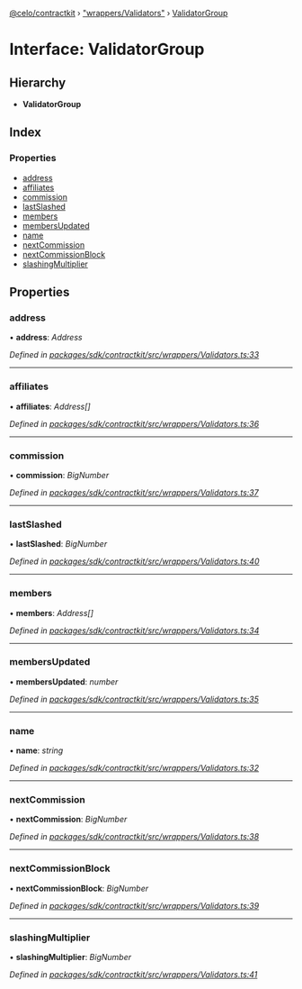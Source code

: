 [@celo/contractkit](../README.md) › ["wrappers/Validators"](../modules/_wrappers_validators_.md) › [ValidatorGroup](_wrappers_validators_.validatorgroup.md)

# Interface: ValidatorGroup

## Hierarchy

* **ValidatorGroup**

## Index

### Properties

* [address](_wrappers_validators_.validatorgroup.md#address)
* [affiliates](_wrappers_validators_.validatorgroup.md#affiliates)
* [commission](_wrappers_validators_.validatorgroup.md#commission)
* [lastSlashed](_wrappers_validators_.validatorgroup.md#lastslashed)
* [members](_wrappers_validators_.validatorgroup.md#members)
* [membersUpdated](_wrappers_validators_.validatorgroup.md#membersupdated)
* [name](_wrappers_validators_.validatorgroup.md#name)
* [nextCommission](_wrappers_validators_.validatorgroup.md#nextcommission)
* [nextCommissionBlock](_wrappers_validators_.validatorgroup.md#nextcommissionblock)
* [slashingMultiplier](_wrappers_validators_.validatorgroup.md#slashingmultiplier)

## Properties

###  address

• **address**: *Address*

*Defined in [packages/sdk/contractkit/src/wrappers/Validators.ts:33](https://github.com/celo-org/celo-monorepo/blob/master/packages/sdk/contractkit/src/wrappers/Validators.ts#L33)*

___

###  affiliates

• **affiliates**: *Address[]*

*Defined in [packages/sdk/contractkit/src/wrappers/Validators.ts:36](https://github.com/celo-org/celo-monorepo/blob/master/packages/sdk/contractkit/src/wrappers/Validators.ts#L36)*

___

###  commission

• **commission**: *BigNumber*

*Defined in [packages/sdk/contractkit/src/wrappers/Validators.ts:37](https://github.com/celo-org/celo-monorepo/blob/master/packages/sdk/contractkit/src/wrappers/Validators.ts#L37)*

___

###  lastSlashed

• **lastSlashed**: *BigNumber*

*Defined in [packages/sdk/contractkit/src/wrappers/Validators.ts:40](https://github.com/celo-org/celo-monorepo/blob/master/packages/sdk/contractkit/src/wrappers/Validators.ts#L40)*

___

###  members

• **members**: *Address[]*

*Defined in [packages/sdk/contractkit/src/wrappers/Validators.ts:34](https://github.com/celo-org/celo-monorepo/blob/master/packages/sdk/contractkit/src/wrappers/Validators.ts#L34)*

___

###  membersUpdated

• **membersUpdated**: *number*

*Defined in [packages/sdk/contractkit/src/wrappers/Validators.ts:35](https://github.com/celo-org/celo-monorepo/blob/master/packages/sdk/contractkit/src/wrappers/Validators.ts#L35)*

___

###  name

• **name**: *string*

*Defined in [packages/sdk/contractkit/src/wrappers/Validators.ts:32](https://github.com/celo-org/celo-monorepo/blob/master/packages/sdk/contractkit/src/wrappers/Validators.ts#L32)*

___

###  nextCommission

• **nextCommission**: *BigNumber*

*Defined in [packages/sdk/contractkit/src/wrappers/Validators.ts:38](https://github.com/celo-org/celo-monorepo/blob/master/packages/sdk/contractkit/src/wrappers/Validators.ts#L38)*

___

###  nextCommissionBlock

• **nextCommissionBlock**: *BigNumber*

*Defined in [packages/sdk/contractkit/src/wrappers/Validators.ts:39](https://github.com/celo-org/celo-monorepo/blob/master/packages/sdk/contractkit/src/wrappers/Validators.ts#L39)*

___

###  slashingMultiplier

• **slashingMultiplier**: *BigNumber*

*Defined in [packages/sdk/contractkit/src/wrappers/Validators.ts:41](https://github.com/celo-org/celo-monorepo/blob/master/packages/sdk/contractkit/src/wrappers/Validators.ts#L41)*
